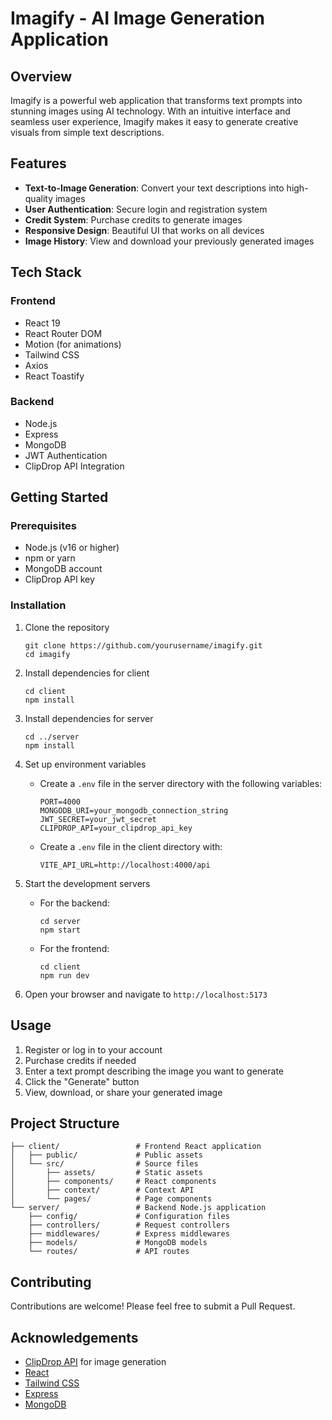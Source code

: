 # Imagify - AI Image Generation Application

## Overview

Imagify is a powerful web application that transforms text prompts into stunning images using AI technology. With an intuitive interface and seamless user experience, Imagify makes it easy to generate creative visuals from simple text descriptions.

## Features

- **Text-to-Image Generation**: Convert your text descriptions into high-quality images
- **User Authentication**: Secure login and registration system
- **Credit System**: Purchase credits to generate images
- **Responsive Design**: Beautiful UI that works on all devices
- **Image History**: View and download your previously generated images

## Tech Stack

### Frontend
- React 19
- React Router DOM
- Motion (for animations)
- Tailwind CSS
- Axios
- React Toastify

### Backend
- Node.js
- Express
- MongoDB
- JWT Authentication
- ClipDrop API Integration

## Getting Started

### Prerequisites
- Node.js (v16 or higher)
- npm or yarn
- MongoDB account
- ClipDrop API key

### Installation

1. Clone the repository
   ```
   git clone https://github.com/yourusername/imagify.git
   cd imagify
   ```

2. Install dependencies for client
   ```
   cd client
   npm install
   ```

3. Install dependencies for server
   ```
   cd ../server
   npm install
   ```

4. Set up environment variables
   - Create a `.env` file in the server directory with the following variables:
     ```
     PORT=4000
     MONGODB_URI=your_mongodb_connection_string
     JWT_SECRET=your_jwt_secret
     CLIPDROP_API=your_clipdrop_api_key
     ```
   - Create a `.env` file in the client directory with:
     ```
     VITE_API_URL=http://localhost:4000/api
     ```

5. Start the development servers
   - For the backend:
     ```
     cd server
     npm start
     ```
   - For the frontend:
     ```
     cd client
     npm run dev
     ```

6. Open your browser and navigate to `http://localhost:5173`

## Usage

1. Register or log in to your account
2. Purchase credits if needed
3. Enter a text prompt describing the image you want to generate
4. Click the "Generate" button
5. View, download, or share your generated image

## Project Structure

```
├── client/                 # Frontend React application
│   ├── public/             # Public assets
│   └── src/                # Source files
│       ├── assets/         # Static assets
│       ├── components/     # React components
│       ├── context/        # Context API
│       └── pages/          # Page components
└── server/                 # Backend Node.js application
    ├── config/             # Configuration files
    ├── controllers/        # Request controllers
    ├── middlewares/        # Express middlewares
    ├── models/             # MongoDB models
    └── routes/             # API routes
```

## Contributing

Contributions are welcome! Please feel free to submit a Pull Request.

## Acknowledgements

- [ClipDrop API](https://clipdrop.co/apis) for image generation
- [React](https://reactjs.org/)
- [Tailwind CSS](https://tailwindcss.com/)
- [Express](https://expressjs.com/)
- [MongoDB](https://www.mongodb.com/)





